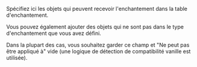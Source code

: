 Spécifiez ici les objets qui peuvent recevoir l'enchantement dans la table d'enchantement.

Vous pouvez également ajouter des objets qui ne sont pas dans le type d'enchantement que vous avez défini.

Dans la plupart des cas, vous souhaitez garder ce champ et "Ne peut pas être appliqué à" vide (une logique de détection de compatibilité vanille est utilisée).